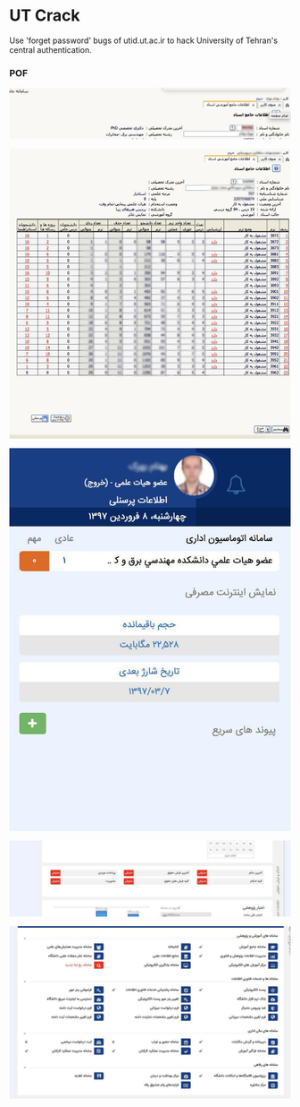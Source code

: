 # UT Crack
Use 'forget password' bugs of utid.ut.ac.ir to hack University of Tehran's central authentication.

### POF
<p align="center">
  <img src="POF/BB1.jpg" alt="Notable" width="700">
</p>

<p align="center">
  <img src="POF/SS.jpg" alt="Notable" width="700">
</p>

<p align="center">
  <img src="POF/BB2.jpg" alt="Notable" width="700">
</p>

<p align="center">
  <img src="POF/BB3.jpg" alt="Notable" width="700">
</p>

<p align="center">
  <img src="POF/BB4.jpg" alt="Notable" width="700">
</p>